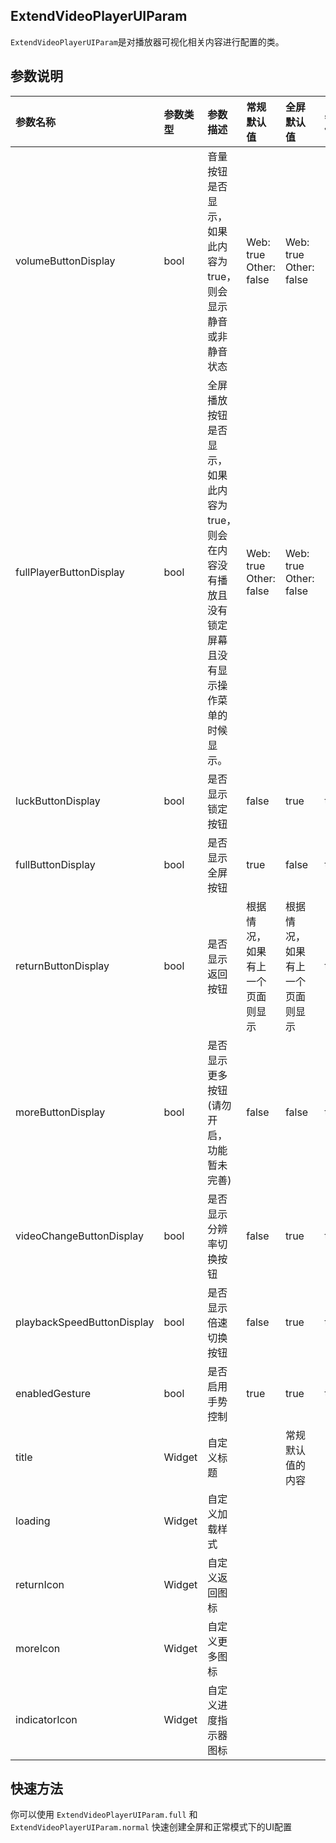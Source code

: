 ## ExtendVideoPlayerUIParam

`ExtendVideoPlayerUIParam`是对播放器可视化相关内容进行配置的类。

## 参数说明

| 参数名称                    | 参数类型 | 参数描述                            | 常规默认值                   | 全屏默认值                   | 必传 | 版本 |
|:---------------------------|:-------|:----------------------------------|:---------------------------|:---------------------------|:--------|----------------------------|
| volumeButtonDisplay        | bool     | 音量按钮是否显示，如果此内容为true，则会显示静音或非静音状态 | Web: true<br />Other: false      | Web: true<br />Other: false      |      | 1.1.0 |
| fullPlayerButtonDisplay    | bool     | 全屏播放按钮是否显示，如果此内容为true，则会在内容没有播放且没有锁定屏幕且没有显示操作菜单的时候显示。 | Web: true<br />Other: false      | Web: true<br />Other: false      |      | 1.1.0 |
| luckButtonDisplay          | bool     | 是否显示锁定按钮                                             | false                            | true                             | true | 1.0.0 |
| fullButtonDisplay          | bool     | 是否显示全屏按钮                                             | true                             | false                            | true | 1.0.0 |
| returnButtonDisplay        | bool     | 是否显示返回按钮                                             | 根据情况，如果有上一个页面则显示 | 根据情况，如果有上一个页面则显示 | true | 1.0.0 |
| moreButtonDisplay          | bool     | 是否显示更多按钮(请勿开启，功能暂未完善)                     | false                            | false                            | true | 1.0.0 |
| videoChangeButtonDisplay   | bool     | 是否显示分辨率切换按钮                                       | false                            | true                             | true | 1.0.0 |
| playbackSpeedButtonDisplay | bool     | 是否显示倍速切换按钮                                         | false                            | true                             | true | 1.0.0 |
| enabledGesture             | bool     | 是否启用手势控制                                             | true                             | true                             | true | 1.0.0 |
| title                      | Widget   | 自定义标题                                                   |                                  | 常规默认值的内容                 |      | 1.0.0 |
| loading                    | Widget   | 自定义加载样式                                               |                                  |                                  |      | 1.0.0 |
| returnIcon                 | Widget   | 自定义返回图标                                               |                                  |                                  |         | 1.0.0 |
| moreIcon | Widget | 自定义更多图标 | | | | 1.0.0 |
| indicatorIcon | Widget | 自定义进度指示器图标 | | | | 1.0.0 |

## 快速方法

你可以使用 `ExtendVideoPlayerUIParam.full` 和 `ExtendVideoPlayerUIParam.normal` 快速创建全屏和正常模式下的UI配置
